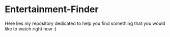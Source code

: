 # Entertainment-Finder
Here lies my repository dedicated to help you find something that you would like to watch right now :)
